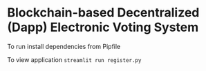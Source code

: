 # Blockchain-based Decentralized (Dapp) Electronic Voting System

To run install dependencies from Pipfile 

To view application `streamlit run register.py`